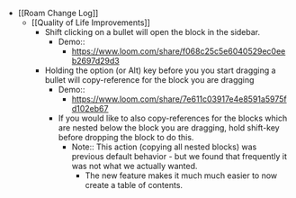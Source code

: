 - [[Roam Change Log]]
    - [[Quality of Life Improvements]]
        - Shift clicking on a bullet will open the block in the sidebar.
            - Demo::
                - https://www.loom.com/share/f068c25c5e6040529ec0eeb2697d29d3
        - Holding the option (or Alt) key before you you start dragging a bullet will copy-reference for the block you are dragging
            - Demo::
                - https://www.loom.com/share/7e611c03917e4e8591a5975fd102eb67
            - If you would like to also copy-references for the blocks which are nested below the block you are dragging, hold shift-key before dropping the block to do this.
                - Note:: This action (copying all nested blocks) was previous default behavior - but we found that frequently it was not what we actually wanted.
                    - The new feature makes it much much easier to now create a table of contents.
